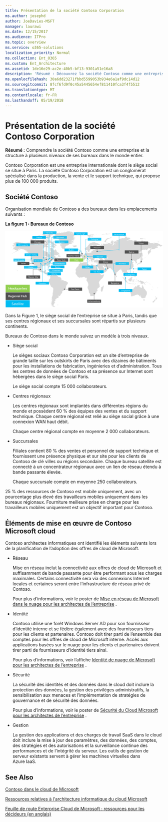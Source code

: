 ```yaml
---
title: Présentation de la société Contoso Corporation
ms.author: josephd
author: JoeDavies-MSFT
manager: laurawi
ms.date: 12/15/2017
ms.audience: ITPro
ms.topic: overview
ms.service: o365-solutions
localization_priority: Normal
ms.collection: Ent_O365
ms.custom: Ent_Architecture
ms.assetid: 1de16e29-ac2e-40b5-bf13-9301a51e16a8
description: 'Résumé : Découvrez la société Contoso comme une entreprise et la structure à plusieurs niveaux de ses bureaux dans le monde entier.'
ms.openlocfilehash: 30a6dd23271fbbd5599053b934e6a1af9dc14d12
ms.sourcegitcommit: 8fcf6fd9f0c45a5445654ef811410fca3f4f5512
ms.translationtype: MT
ms.contentlocale: fr-FR
ms.lasthandoff: 05/19/2018
---
```

# <a name="overview-of-the-contoso-corporation"></a>Présentation de la société Contoso Corporation

 **Résumé :** Comprendre la société Contoso comme une entreprise et la structure à plusieurs niveaux de ses bureaux dans le monde entier.
  
Contoso Corporation est une entreprise internationale dont le siège social se situe à Paris. La société Contoso Corporation est un conglomérat spécialisé dans la production, la vente et le support technique, qui propose plus de 100 000 produits.  
  
## <a name="the-contoso-corporation"></a>Société Contoso

Organisation mondiale de Contoso a des bureaux dans les emplacements suivants :
  
**La figure 1 : Bureaux de Contoso**

![Bureaux de la société Contoso dans le monde entier](images/Contoso_Poster/Contoso_WW_Org.png)

  
Dans la Figure 1, le siège social de l’entreprise se situe à Paris, tandis que ses centres régionaux et ses succursales sont répartis sur plusieurs continents.
  
Bureaux de Contoso dans le monde suivez un modèle à trois niveaux.
  
- Siège social
    
    Le sièges sociaux Contoso Corporation est un site d’entreprise de grande taille sur les outskirts de Paris avec des dizaines de bâtiments pour les installations de fabrication, ingénieries et d’administration. Tous les centres de données de Contoso et sa présence sur Internet sont hébergées dans le siège social Paris.
    
    Le siège social compte 15 000 collaborateurs.
    
- Centres régionaux
    
    Les centres régionaux sont implantés dans différentes régions du monde et possèdent 60 % des équipes des ventes et du support technique. Chaque centre régional est relié au siège social grâce à une connexion WAN haut débit.  
    
    Chaque centre régional compte en moyenne 2 000 collaborateurs.
    
- Succursales
    
    Filiales contient 80 % des ventes et personnel de support technique et fournissent une présence physique et sur site pour les clients de Contoso de clé villes ou régions secondaire. Chaque bureau satellite est connecté à un concentrateur régionaux avec un lien de réseau étendu à bande passante élevée.
    
    Chaque succursale compte en moyenne 250 collaborateurs.
    
25 % des ressources de Contoso est mobile uniquement, avec un pourcentage plus élevé des travailleurs mobiles uniquement dans les bureaux régionaux. Fourniture meilleure prise en charge pour les travailleurs mobiles uniquement est un objectif important pour Contoso.
  
## <a name="elements-of-contosos-implementation-of-the-microsoft-cloud"></a>Éléments de mise en œuvre de Contoso Microsoft cloud

Contoso architectes informatiques ont identifié les éléments suivants lors de la planification de l’adoption des offres de cloud de Microsoft.
  
- Réseau
    
    Mise en réseau inclut la connectivité aux offres de cloud de Microsoft et suffisamment de bande passante pour être performant sous les charges maximales. Certains connectivité sera via des connexions Internet locales et certaines seront entre l’infrastructure de réseau privé de Contoso.
    
    Pour plus d’informations, voir le poster de [Mise en réseau de Microsoft dans le nuage pour les architectes de l’entreprise](microsoft-cloud-networking-for-enterprise-architects.md) .
   
- Identité
    
    Contoso utilise une forêt Windows Server AD pour son fournisseur d’identité interne et se fédère également avec des fournisseurs tiers pour les clients et partenaires. Contoso doit tirer parti de l’ensemble des comptes pour les offres de cloud de Microsoft interne. Accès aux applications basées sur le nuage pour les clients et partenaires doivent tirer parti de fournisseurs d’identité tiers ainsi.
    
    Pour plus d’informations, voir l’affiche [Identité de nuage de Microsoft pour les architectes de l’entreprise](microsoft-cloud-it-architecture-resources.md#identity) .
    
- Sécurité
    
    La sécurité des identités et des données dans le cloud doit inclure la protection des données, la gestion des privilèges administratifs, la sensibilisation aux menaces et l’implémentation de stratégies de gouvernance et de sécurité des données.
    
    Pour plus d’informations, voir le poster de [Sécurité du Cloud Microsoft pour les architectes de l’entreprise](http://aka.ms/cloudarchsecurity) .
    
- Gestion
    
    La gestion des applications et des charges de travail SaaS dans le cloud doit inclure la mise à jour des paramètres, des données, des comptes, des stratégies et des autorisations et la surveillance continue des performances et de l’intégrité du serveur. Les outils de gestion de serveur existants servent à gérer les machines virtuelles dans Azure IaaS.
    
## <a name="see-also"></a>See Also

[Contoso dans le cloud de Microsoft](contoso-in-the-microsoft-cloud.md)
  
[Ressources relatives à l'architecture informatique du cloud Microsoft](microsoft-cloud-it-architecture-resources.md)

[Feuille de route Enterprise Cloud de Microsoft : ressources pour les décideurs (en anglais)](https://sway.com/FJ2xsyWtkJc2taRD)

 



